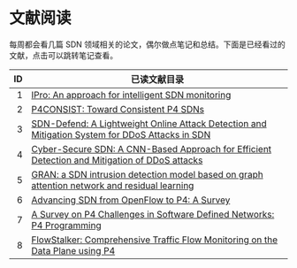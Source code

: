 # 文献阅读

每周都会看几篇 SDN 领域相关的论文，偶尔做点笔记和总结。下面是已经看过的文献，点击可以跳转笔记查看。

|  ID | 已读文献目录                                                                                                                                                                                                         |
| --: | -------------------------------------------------------------------------------------------------------------------------------------------------------------------------------------------------------------------- |
|   1 | [IPro: An approach for intelligent SDN monitoring](/sdn/reading/paper#ipro-an-approach-for-intelligent-sdn-monitoring)                                                                                               |
|   2 | [P4CONSIST: Toward Consistent P4 SDNs](/sdn/reading/paper#p4consist-toward-consistent-p4-sdns)                                                                                                                       |
|   3 | [SDN-Defend: A Lightweight Online Attack Detection and Mitigation System for DDoS Attacks in SDN](/sdn/reading/paper#sdn-defend-a-lightweight-online-attack-detection-and-mitigation-system-for-ddos-attacks-in-sdn) |
|   4 | [Cyber-Secure SDN: A CNN-Based Approach for Efficient Detection and Mitigation of DDoS attacks](/sdn/reading/paper#cyber-secure-sdn-a-cnn-based-approach-for-efficient-detection-and-mitigation-of-ddos-attacks)     |
|   5 | [GRAN: a SDN intrusion detection model based on graph attention network and residual learning](/sdn/reading/paper#gran-a-sdn-intrusion-detection-model-based-on-graph-attention-network-and-residual-learning)       |
|   6 | [Advancing SDN from OpenFlow to P4: A Survey](/sdn/reading/paper#advancing-sdn-from-openflow-to-p4-a-survey)                                                                                                         |
|   7 | [A Survey on P4 Challenges in Software Defined Networks: P4 Programming](/sdn/reading/paper#a-survey-on-p4-challenges-in-software-defined-networks-p4-programming)                                                   |
|   8 | [FlowStalker: Comprehensive Traffic Flow Monitoring on the Data Plane using P4](/sdn/reading/monitoring/FlowStalker)                                                                                                 |
